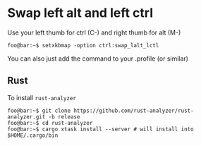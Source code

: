 # Swap left alt and left ctrl
Use your left thumb for ctrl (C-) and right thumb for alt (M-)

```console
foo@bar:~$ setxkbmap -option ctrl:swap_lalt_lctl
```

You can also just add the command to your .profile (or similar)

## Rust
To install `rust-analyzer`
```console
foo@bar:~$ git clone https://github.com/rust-analyzer/rust-analyzer.git -b release
foo@bar:~$ cd rust-analyzer
foo@bar:~$ cargo xtask install --server # will install into $HOME/.cargo/bin
```